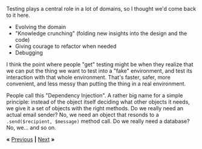 Testing plays a central role in a lot of domains, so I thought we'd come back
to it here.

* Evolving the domain
* "Knowledge crunching" (folding new insights into the design and the code)
* Giving courage to refactor when needed
* Debugging

I think the point where people "get" testing might be when they realize that we
can put the thing we want to test into a "fake" environment, and test its
interaction with that whole environment. That's faster, safer, more convenient,
and less messy than putting the thing in a real environment.

People call this "Dependency Injection". A rather big name for a simple
principle: instead of the object itself deciding what other objects it needs,
we give it a set of objects with the right methods. Do we really need an actual
email sender? No, we need an object that resonds to a `.send($recipient,
$message)` method call. Do we really need a database? No, we... and so on.

**«** [Previous](central.md) **|** [Next](BOT.md) **»**
